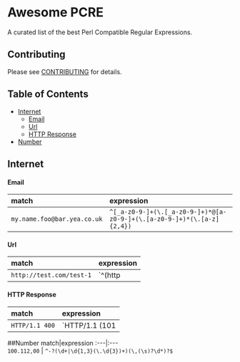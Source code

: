 # Awesome PCRE
A curated list of the best Perl Compatible Regular Expressions.

## Contributing
Please see [CONTRIBUTING](https://github.com/niklongstone/awesome-regular-expression/blob/master/CONTRIBUTING.md) for details.

## Table of Contents
 - [Internet](#internet)
    - [Email](#email)
    - [Url](#url)
    - [HTTP Response](#http-response)
 - [Number](#number)

## Internet
#### Email
match|expression 
:---|:---  
`my.name.foo@bar.yea.co.uk` | `^[_a-z0-9-]+(\.[_a-z0-9-]+)*@[a-z0-9-]+(\.[a-z0-9-]+)*(\.[a-z]{2,4})` 

#### Url
match|expression  
:---|:---  
`http://test.com/test-1` | `^(http|https|ftp)\:[\/]{2}[a-zA-Z0-9\-\.]+\.[a-zA-Z]{2,3}(:[a-zA-Z0-9]*)?\/?([a-zA-Z0-9\-\._\?\,\'\/\\\+&amp;%\$#\=~])*$`

#### HTTP Response
match|expression  
:---|:---  
`HTTP/1.1 400` | `HTTP\/1\.1 (101|20[0-6]|30[0-5]|4(0|1)[0-8]|50[0-5])`

##Number
match|expression 
:---|:---  
`100.112,00` | `^-?(\d+|\d{1,3}(\.\d{3})+)(\,(\s)?\d*)?$` 
